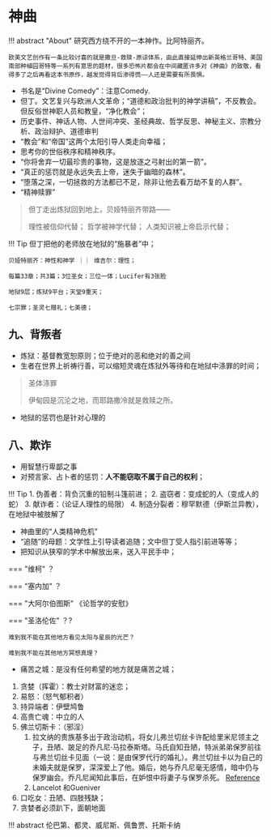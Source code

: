# 神曲

!!! abstract "About"
    研究西方绕不开的一本神作。比阿特丽齐。

    欧美文艺创作有一条比较讨喜的就是撒旦-救赎-原谅体系，由此直接延伸出新英格兰哥特、美国南部种植园哥特等一系列有意思的题材，很多恐怖片都会在中间藏匿许多对《神曲》的致敬，看得多了之后再看这本书原作，越发觉得背后渗得慌——人还是需要有所畏惧。


- 书名是“Divine Comedy”：注意Comedy.
- 但丁。文艺复兴与欧洲人文革命；“道德和政治批判的神学讲稿”，不反教会。但反俗世神职人员和教皇，“净化教会”；
- 历史事件、神话人物、人世间冲突、圣经典故、哲学反思、神秘主义、宗教分析、政治辩护、道德审判
- “教会”和“帝国”这两个太阳引导人类走向幸福；
- 思考你的世俗秩序和精神秩序。
- “你将舍弃一切最珍贵的事物，这是放逐之弓射出的第一箭”。
- “真正的惩罚就是永远失去上帝，迷失于幽暗的森林”。
- “堕落之深，一切拯救的方法都已不足，除非让他去看万劫不复的人群”。
- “精神赎罪”

> 但丁走出炼狱回到地上，贝娅特丽齐带路——
>
> 理性被信仰代替；
> 哲学被神学代替；
> 人类知识被上帝启示代替；



!!! Tip
    但丁把他的老师放在地狱的“施暴者”中；

    贝娅特丽齐：神性和神学 ｜｜ 维吉尔：理性；

    每篇33章；共3篇；3位圣女；三位一体；Lucifer有3张脸

    地狱9层；炼狱9平台；天堂9重天；

    七宗罪；圣灵七赠礼；七美德；


## 九、背叛者

- 炼狱：基督教宽恕原则；位于绝对的恶和绝对的善之间
- 生者在世界上祈祷行善，可以缩短灵魂在炼狱外等待和在地狱中涤罪的时间；
> 圣体涤罪
>
> 伊甸园是沉沦之地，而耶路撒冷就是救赎之所。

- 地狱的惩罚也是针对心理的

## 八、欺诈

- 用智慧行卑鄙之事
- 对预言家、占卜者的惩罚：**人不能窃取不属于自己的权利**；
  
!!! Tip
    1. 伪善者：背负沉重的铅制斗篷前进；
    2. 盗窃者：变成蛇的人（变成人的蛇）
    3. 献诈者：（论证人理性的局限）
    4. 制造分裂者：穆罕默德（伊斯兰异教），在地狱中被肢解了

- 神曲里的“人类精神危机”
- “追随”的母题：文学性上引导读者追随；文中但丁受人指引前进等等；
- 把知识从狭窄的学术中解放出来，送入平民手中；

=== "维柯"
    ？

=== "塞内加"
    ？

=== "大阿尔伯图斯"
    《论哲学的安慰》

=== "圣洛伦佐"
    ？?




``` 
难到我不能在其他地方看见太阳与星辰的光芒？

难到我不能在其他地方冥想真理？
```

- 痛苦之城：是没有任何希望的地方就是痛苦之城；
  
1. 贪婪（挥霍）：教士对财富的迷恋；
2. 易怒：（怒气郁积者）
3. 持异端者：伊壁鸠鲁
4. 高贵亡魂：中立的人
5. 佛兰切斯卡：（邪淫）
      1. 拉文纳的贵族基多出于政治动机，将女儿弗兰切丝卡许配给里米尼领主之子，丑陋、跛足的乔凡尼·马拉泰斯塔。马氏自知丑陋，特派弟弟保罗前往与弗兰切丝卡见面（一说：是由保罗代行的婚礼）。弗兰切丝卡以为自己的未婚夫就是保罗，深深爱上了他。婚后，她与乔凡尼毫无感情，暗中仍与保罗幽会。乔凡尼闻知此事后，在妒恨中将妻子与保罗杀死。 [Reference](https://www.douban.com/note/740043722/?_i=7306503bCXd05I)
      2. Lancelot 和Gueniver
6. 口吃女：丑陋、四肢残缺；
7. 贪婪者必须趴下，面朝地面

!!! abstract
    伦巴第、都灵、威尼斯、佩鲁贾、托斯卡纳